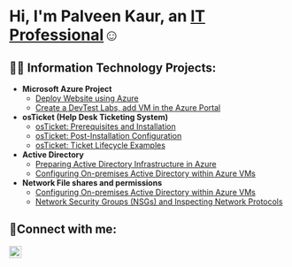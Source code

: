 <h1>Hi, I'm Palveen Kaur, an <a href="https://www.linkedin.com/in/palveen-kaur-24b09a275/">IT Professional</a>☺</h1>

<h2>👨‍💻 Information Technology Projects:</h2>

- <b>Microsoft Azure Project</b>
  - [Deploy Website using Azure](https://github.com/Palveen20/Deploy-website)
  - [Create a DevTest Labs, add VM in the Azure Portal](https://github.com/Palveen20/Labs-VM)
- <b>osTicket (Help Desk Ticketing System)</b>
  - [osTicket: Prerequisites and Installation](https://github.com/Palveen20/osticket-prereqs)
  - [osTicket: Post-Installation Configuration](https://github.com/Palveen20/post-install-config)
  - [osTicket: Ticket Lifecycle Examples](https://github.com/Palveen20/ticket-lifecycle)
- <b>Active Directory</b>
  - [Preparing Active Directory Infrastructure in Azure](https://github.com/Palveen20/configure-ad)
  - [Configuring On-premises Active Directory within Azure VMs](https://github.com/Palveen20/Azure-AD_OnPrem-Lab)
- <b>Network File shares and permissions</b>
  - [Configuring On-premises Active Directory within Azure VMs](https://github.com/Palveen20/configuration-ad)
  - [Network Security Groups (NSGs) and Inspecting Network Protocols](https://github.com/Palveen20/azure-network-protocols)


<h2>🤳Connect with me:</h2>

[<img align="left" alt="Palveen | LinkedIn" width="22px" src="https://cdn.jsdelivr.net/npm/simple-icons@v3/icons/linkedin.svg" />][linkedin]

[linkedin]: https://www.linkedin.com/in/palveen-kaur-24b09a275/
